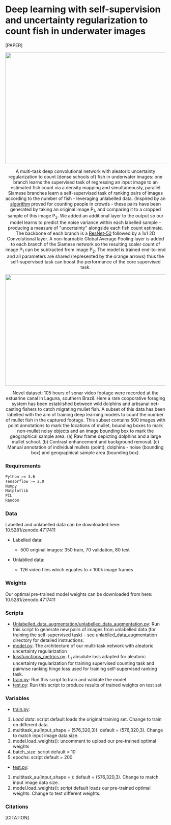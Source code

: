 # Deep learning with self-supervision and uncertainty regularization to count fish in underwater images

[PAPER]

<p align="center"><img src="https://github.com/ptarling/DeepLearningFishCounting/blob/main/Figures/pipeline.png" align=middle width=645.87435pt height=348.58725pt/>
</p>
<p align="center">
A multi-task deep convolutional network with aleatoric uncertainty regularization to count (dense schools of) fish in underwater images: one branch learns the supervised task of regressing an input image to an estimated fish count via a density mapping and simultaneously, parallel Siamese branches learn a self-supervised task of ranking pairs of images according to the number of fish - leveraging unlabelled data. (Inspired by an <a href="https://arxiv.org/pdf/1803.03095.pdf">algorithm</a> proved for counting people in crowds - these pairs have been generated by taking an original image P<sub>1</sub>, and comparing it to a cropped sample of this image P<sub>2</sub>. We added an additional layer to the output so our model learns to predict the noise variance within each labelled sample - producing a measure of "uncertainty" alongside each fish count estimate. The backbone of each branch is a <a href="https://arxiv.org/pdf/1512.03385.pdf">ResNet-50</a> followed by a 1x1 2D Convolutional layer. A non-learnable Global Average Pooling layer is added to each branch of the Siamese network so the resulting scaler count of image P<sub>1</sub> can be subtracted from image P<sub>2</sub>. The model is trained end-to-end and all parameters are shared (represented by the orange arrows) thus the self-supervised task can boost the performance of the core supervised task.
</p>

<p align="center"><img src="https://github.com/ptarling/DeepLearningFishCounting/blob/main/Figures/FIGURE1.png" align=middle width=645.87435pt height=348.58725pt/>
</p>
<p align="center">
Novel dataset: 105 hours of sonar video footage were recorded at the estuarine canal in Laguna, southern Brazil. Here a rare cooporative foraging system has been established between wild dolphins and artisanal net-casting fishers to catch migrating mullet fish. A subset of this data has been labelled with the aim of training deep learning models to count the number of mullet fish in the captured footage. This subset contains 500 images with point annotations to mark the locations of mullet, bounding boxes to mark non-mullet noisy objects and an image bounding box to mark the geographical sample area. (a) Raw frame depicting dolphins and a large mullet school. (b) Contrast enhancement and background removal. (c) Manual annotation of individual mullets (point), dolphins - noise (bounding box) and geographical sample area (bounding box).
</p>


### Requirements

  ```sh
  Python >= 3.6
  Tensorflow >= 2.0 
  Numpy
  Matplotlib
  PIL
  Random
  ```
### Data 

Labelled and unlabelled data can be downloaded here: 10.5281/zenodo.4717411

* Labelled data: 
  * 500 original images: 350 train, 70 validation, 80 test

* Unlablled data: 
  * 126 video files which equates to > 100k image frames


### Weights
Our optimal pre-trained model weights can be downloaded from here: 10.5281/zenodo.4717411

### Scripts

* <a href="https://github.com/ptarling/DeepLearningFishCounting/blob/main/Unlabelled_data_augmentation/unlabelled_data_augmentation.py">Unlabelled_data_augmentation/unlabelled_data_augmentation.py</a>: Run this script to generate new pairs of images from unlabelled data (for training the self-supervised task) - see unlablled_data_augmentation directory for detailed instructions.
* <a href="https://github.com/ptarling/DeepLearningFishCounting/blob/main/model.py">model.py</a>: The architecture of our multi-task network with aleatoric uncertainty regularization
* <a href="https://github.com/ptarling/DeepLearningFishCounting/blob/main/lossfunctions_metrics.py">lossfunctions_metrics.py</a>: L<sub>1</sub> absolute loss adapted for aleatoric uncertainty regularization for training supervised counting task and pairwise ranking hinge loss used for training self-supervised ranking task.
* <a href="https://github.com/ptarling/DeepLearningFishCounting/blob/main/train.py">train.py</a>: Run this script to train and validate the model 
* <a href="https://github.com/ptarling/DeepLearningFishCounting/blob/main/test.py">test.py</a>: Run this script to produce results of trained weights on test set

### Variables
* <a href="https://github.com/ptarling/DeepLearningFishCounting/blob/main/train.py">train.py</a>:
 1.  <em>Load data</em>: script default loads the original training set. Change to train on different data.
 2.  multitask_au(input_shape = (576,320,3)): default = (576,320,3). Change to match input image data size.
 3.  model.load_weights(): uncomment to upload our pre-trained optimal weights
 4.  batch_size: script default = 10
 5.  epochs: script default = 200
* <a href="https://github.com/ptarling/DeepLearningFishCounting/blob/main/test.py">test.py</a>: 
 1.  multitask_au(input_shape = ): default = (576,320,3). Change to match input image data size. 
 2.  model.load_weights(): script default loads our pre-trained optimal weights. Change to test different weights. 

### Citations
[CITATION]
